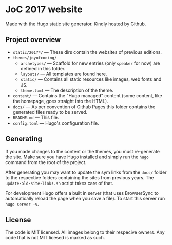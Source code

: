 # JoC 2017 website

Made with the [Hugo](https://gohugo.io) static site generator.
Kindly hosted by Github.


## Project overview

  * `static/201?*/` — These dirs contain the websites of previous editions.
  * `themes/joyofcoding/`
    * `archetypes/` — Scaffold for new entries (only `speaker` for now) are defined in this folder.
    * `layouts/` — All templates are found here.
    * `static/` — Contains all static resources like images, web fonts and JS.
    * `theme.toml` — The description of the theme.
  * `content/` — Contains the "Hugo managed" content (some content, like the homepage, goes straight into the HTML).
  * `docs/` — As per convention of Github Pages this folder contains the generated files ready to be served.
  * `README.md` — This file.
  * `config.toml` — Hugo's configuration file.


## Generating

If you made changes to the content or the themes, you must re-generate the site. Make sure you have Hugo installed and simply run the `hugo` command from the root of the project.

After generating you may want to update the sym links from the `docs/` folder to the respective folders containing the sites from previous years. The `update-old-site-links.sh` script takes care of that.

For development Hugo offers a built in server (that uses BrowserSync to automatically reload the page when you save a file). To start this server run `hugo server -v`.


## License

The code is MIT licensed. All images belong to their respecive owners. Any code that is not MIT licesed is marked as such.


